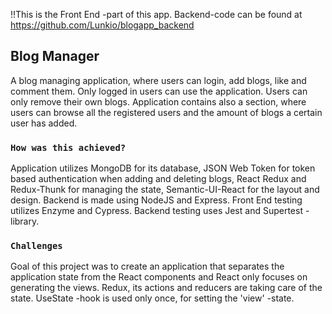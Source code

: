 !!This is the Front End -part of this app. Backend-code can be found at https://github.com/Lunkio/blogapp_backend

## Blog Manager

A blog managing application, where users can login, add blogs, like and comment them. Only logged in users can use the application. Users can only remove their own blogs. Application contains also a section, where users can browse all the registered users and the amount of blogs a certain user has added.

### `How was this achieved?`

Application utilizes MongoDB for its database, JSON Web Token for token based authentication when adding and deleting blogs, React Redux and Redux-Thunk for managing the state, Semantic-UI-React for the layout and design. Backend is made using NodeJS and Express. Front End testing utilizes Enzyme and Cypress. Backend testing uses Jest and Supertest -library.

### `Challenges`

Goal of this project was to create an application that separates the application state from the React components and React only focuses on generating the views. Redux, its actions and reducers are taking care of the state. UseState -hook is used only once, for setting the 'view' -state.
